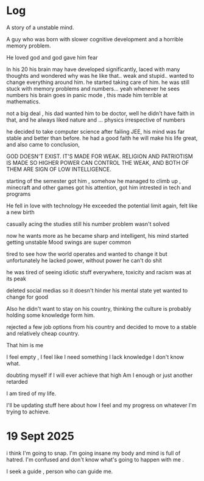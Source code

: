 # Log

A story of a unstable mind.

A guy who was born with slower cognitive development and a horrible memory problem.

He loved god and god gave him fear 

In his 20 his brain may have developed significantly, laced with many thoughts and wondered why was he like that.. weak and stupid.. wanted to change everything around him.
he started taking care of him.
he was still stuck with memory problems and numbers... yeah whenever he sees numbers his brain goes in panic mode , this made him terrible at mathematics.

not a big deal , his dad wanted him to be doctor, well he didn't have faith in that, and he always liked nature and ... physics irrespective of numbers 

he decided to take computer science after failing JEE, his mind was far stable and better than before. he had a good faith he will make his life great, and also came to conclusion, 

GOD DOESN'T EXIST. 
IT'S MADE FOR WEAK. 
RELIGION AND PATRIOTISM IS MADE SO HIGHER POWER CAN CONTROL THE WEAK,
AND BOTH OF THEM ARE SIGN OF LOW INTELLIGENCE.

starting of the semester got him , somehow he managed to climb up , minecraft and other games got his attention, got him intrested in tech and programs 

He fell in love with technology 
He exceeded the potential limit again, felt like a new birth

casually acing the studies
still his number problem wasn't solved

now he wants more 
as he became sharp and intelligent, his mind started getting unstable 
Mood swings are super common 

tired to see how the world operates and wanted to change it but unfortunately he lacked power, without power he can't do shit 

he was tired of seeing idiotic stuff everywhere, toxicity and racism was at its peak 

deleted social medias so it doesn't hinder his mental state 
yet wanted to change for good 

Also he didn't want to stay on his country, thinking the culture is probably holding some knowledge form him.

rejected a few job options from his country and decided to move to a stable and relatively cheap country.

That him is me 

I feel empty , I feel like I need something I lack knowledge I don't know what.

doubting myself if I will ever achieve that high 
Am I enough or just another retarded

I am tired of my life.

I'll be updating stuff here about how I feel and my progress on whatever I'm trying to achieve.



# 19 Sept 2025

i think I'm going to snap. 
I'm going insane 
my body and mind is full of hatred.
I'm confused and don't know what's going to happen with me .

I seek a guide , person who can guide me. 
